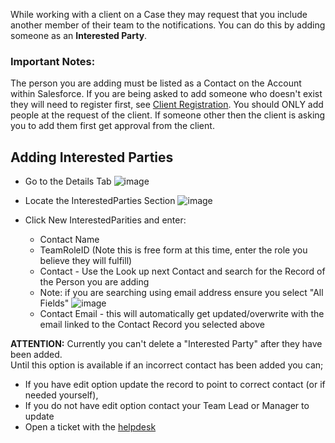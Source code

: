
While working with a client on a Case they may request that you include another member of their team to the notifications. You can do this by adding someone as an **Interested Party**.

### Important Notes:

The person you are adding must be listed as a Contact on the Account within Salesforce. If you are being asked to add someone who doesn't exist they will need to register first, see <a href="https://www.ibm.com/mysupport/s/article/IBM-Support-Community-registration?language=en_US" target="_blank">Client Registration</a>. You should ONLY add people at the request of the client. If someone other then the client is asking you to add them first get approval from the client.

## Adding Interested Parties
    
* Go to the Details Tab
  ![image](https://media.github.ibm.com/user/79767/files/d80e79f8-ba66-11e8-8bfa-dfb09c3d57b1)
  
* Locate the InterestedParties Section
  ![image](https://media.github.ibm.com/user/79767/files/f53815de-ba66-11e8-91c1-5b72579780a3)

* Click New InterestedParities and enter:
  - Contact Name
  - TeamRoleID (Note this is free form at this time, enter the role you believe they will fulfill)
  - Contact - Use the Look up next Contact and search for the Record of the Person you are adding
  - Note: if you are searching using email address ensure you select "All Fields"
    ![image](https://media.github.ibm.com/user/79767/files/4a2a1bd8-e04f-11e8-9b5d-9b84a19d2558)  
  - Contact Email - this will automatically get updated/overwrite with the email linked to the Contact Record you selected above

**ATTENTION:**  Currently you can't delete a "Interested Party" after they have been added.  
Until this option is available if an incorrect contact has been added you can;

- If you have edit option update the record to point to correct contact (or if needed yourself), 
- If you do not have edit option contact your Team Lead or Manager to update
- Open a ticket with the [helpdesk](https://ibmsf.force.com/internal/s/) 

 
